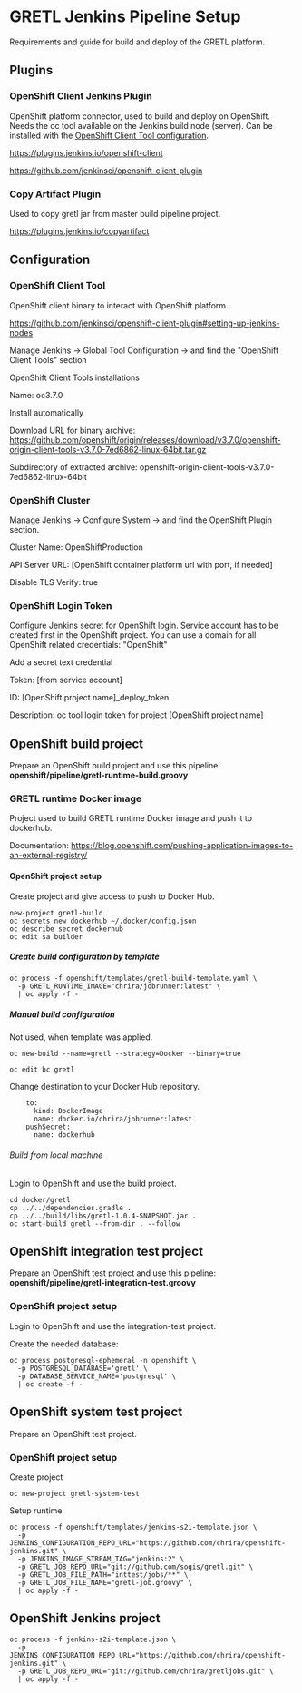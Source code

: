 GRETL Jenkins Pipeline Setup
============================
Requirements and guide for build and deploy of the GRETL platform.

Plugins
-------

### OpenShift Client Jenkins Plugin
OpenShift platform connector, used to build and deploy on OpenShift.
Needs the oc tool available on the Jenkins build node (server). Can be installed with the [OpenShift Client Tool configuration](#openShift-client-tool).

https://plugins.jenkins.io/openshift-client

https://github.com/jenkinsci/openshift-client-plugin

### Copy Artifact Plugin
Used to copy gretl jar from master build pipeline project.

https://plugins.jenkins.io/copyartifact


Configuration
-------------

### OpenShift Client Tool
OpenShift client binary to interact with OpenShift platform.

https://github.com/jenkinsci/openshift-client-plugin#setting-up-jenkins-nodes

Manage Jenkins -> Global Tool Configuration -> and find the "OpenShift Client Tools" section

OpenShift Client Tools installations

Name: oc3.7.0

Install automatically

Download URL for binary archive: https://github.com/openshift/origin/releases/download/v3.7.0/openshift-origin-client-tools-v3.7.0-7ed6862-linux-64bit.tar.gz

Subdirectory of extracted archive: openshift-origin-client-tools-v3.7.0-7ed6862-linux-64bit

### OpenShift Cluster

Manage Jenkins -> Configure System -> and find the OpenShift Plugin section.

Cluster Name: OpenShiftProduction

API Server URL: [OpenShift container platform url with port, if needed] 

Disable TLS Verify: true

### OpenShift Login Token
Configure Jenkins secret for OpenShift login.
Service account has to be created first in the OpenShift project.
You can use a domain for all OpenShift related credentials: "OpenShift"

Add a secret text credential

Token: [from service account]

ID: [OpenShift project name]_deploy_token

Description: oc tool login token for project [OpenShift project name]

OpenShift build project
-----------------------
Prepare an OpenShift build project and use this pipeline: **openshift/pipeline/gretl-runtime-build.groovy**

### GRETL runtime Docker image
Project used to build GRETL runtime Docker image and push it to dockerhub.

Documentation: https://blog.openshift.com/pushing-application-images-to-an-external-registry/

#### OpenShift project setup
Create project and give access to push to Docker Hub.

```
new-project gretl-build
oc secrets new dockerhub ~/.docker/config.json
oc describe secret dockerhub
oc edit sa builder
```

##### Create build configuration by template
```
oc process -f openshift/templates/gretl-build-template.yaml \
  -p GRETL_RUNTIME_IMAGE="chrira/jobrunner:latest" \
  | oc apply -f -
```

##### Manual build configuration
Not used, when template was applied.
```
oc new-build --name=gretl --strategy=Docker --binary=true
```
```
oc edit bc gretl
```
Change destination to your Docker Hub repository.
```
    to:
      kind: DockerImage   
      name: docker.io/chrira/jobrunner:latest
    pushSecret:
      name: dockerhub
```

###### Build from local machine
Login to OpenShift and use the build project.

```
cd docker/gretl
cp ../../dependencies.gradle .
cp ../../build/libs/gretl-1.0.4-SNAPSHOT.jar .
oc start-build gretl --from-dir . --follow

```


OpenShift integration test project
----------------------------------
Prepare an OpenShift test project and use this pipeline: **openshift/pipeline/gretl-integration-test.groovy**

### OpenShift project setup
Login to OpenShift and use the integration-test project.

Create the needed database:
```
oc process postgresql-ephemeral -n openshift \
  -p POSTGRESQL_DATABASE='gretl' \
  -p DATABASE_SERVICE_NAME='postgresql' \
  | oc create -f -
```


OpenShift system test project
-----------------------------
Prepare an OpenShift test project.

### OpenShift project setup
Create project
```
oc new-project gretl-system-test
```
Setup runtime
```
oc process -f openshift/templates/jenkins-s2i-template.json \
  -p JENKINS_CONFIGURATION_REPO_URL="https://github.com/chrira/openshift-jenkins.git" \
  -p JENKINS_IMAGE_STREAM_TAG="jenkins:2" \
  -p GRETL_JOB_REPO_URL="git://github.com/sogis/gretl.git" \
  -p GRETL_JOB_FILE_PATH="inttest/jobs/**" \
  -p GRETL_JOB_FILE_NAME="gretl-job.groovy" \
  | oc apply -f -
```


OpenShift Jenkins project
-------------------------

```
oc process -f jenkins-s2i-template.json \
  -p JENKINS_CONFIGURATION_REPO_URL="https://github.com/chrira/openshift-jenkins.git" \
  -p GRETL_JOB_REPO_URL="git://github.com/chrira/gretljobs.git" \
  | oc apply -f -
```
